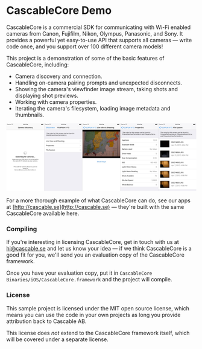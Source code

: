 # CascableCore Demo

CascableCore is a commercial SDK for communicating with Wi-Fi enabled cameras from Canon, Fujifilm, Nikon, Olympus, Panasonic, and Sony. It provides a powerful yet easy-to-use API that supports all cameras — write code once, and you support over 100 different camera models!

This project is a demonstration of some of the basic features of CascableCore, including:

- Camera discovery and connection.
- Handling on-camera pairing prompts and unexpected disconnects.
- Showing the camera's viewfinder image stream, taking shots and displaying shot previews.
- Working with camera properties.
- Iterating the camera's filesystem, loading image metadata and thumbnails.

![CascableCore Demo App Screenshots](Documentation%20Images/Screenshots.jpg?raw=true)

For a more thorough example of what CascableCore can do, see our apps at [http://cascable.se](http://cascable.se) — they're built with the same CascableCore available here.

### Compiling

If you're interesting in licensing CascableCore, get in touch with us at hi@cascable.se and let us know your idea — if we think CascableCore is a good fit for you, we'll send you an evaluation copy of the CascableCore framework.

Once you have your evaluation copy, put it in `CascableCore Binaries/iOS/CascableCore.framework` and the project will compile.

### License 

This sample project is licensed under the MIT open source license, which means you can use the code in your own projects as long you provide attribution back to Cascable AB. 

This license does _not_ extend to the CascableCore framework itself, which will be covered under a separate license.

